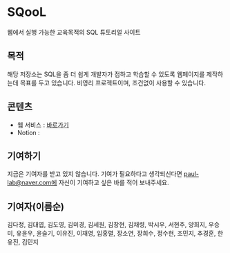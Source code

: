 # SQooL

웹에서 실행 가능한 교육목적의 SQL 튜토리얼 사이트

## 목적

해당 저장소는 SQL을 좀 더 쉽게 개발자가 접하고 학습할 수 있도록 웹페이지를 제작하는데 목표를 두고 있습니다. 비영리 프로젝트이며, 조건없이 사용할 수 있습니다.

## 콘텐츠

-   웹 서비스 : [바로가기](https://flexngrid.com/)
-   Notion :

## 기여하기

지금은 기여자를 받고 있지 않습니다. 기여가 필요하다고 생각되신다면 paul-lab@naver.com에 자신이 기여하고 싶은 바를 적어 보내주세요.

## 기여자(이름순)
김다정, 김대엽, 김도영, 김미경, 김세원, 김창현, 김채령, 박시우, 서현주, 양희지, 우승미, 유윤우, 윤슬기, 이유진, 이재영, 임홍렬, 장소연, 장희수, 정수현, 조민지, 추경훈, 한유진, 김민지
